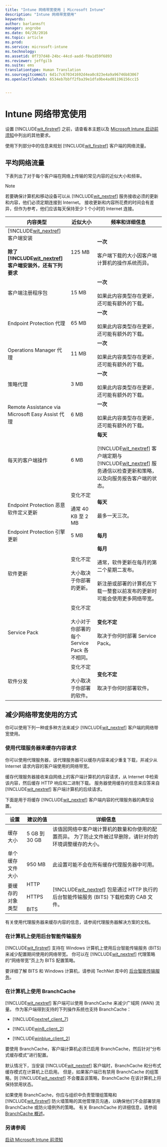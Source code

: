 ```yaml
---
title: "Intune 网络带宽使用 | Microsoft Intune"
description: "Intune 网络带宽使用"
keywords: 
author: barlanmsft
manager: angrobe
ms.date: 04/28/2016
ms.topic: article
ms.prod: 
ms.service: microsoft-intune
ms.technology: 
ms.assetid: 0f737d48-24bc-44cd-aadd-f0a1d59f6893
ms.reviewer: jeffgilb
ms.suite: ems
translationtype: Human Translation
ms.sourcegitcommit: 6d1c7c670341692d4ea0c823e4a9a96746b83067
ms.openlocfilehash: 6534eb7bbff2fba39e1dfa9be4ad01196156cc15


---
```


# Intune 网络带宽使用

设置 [!INCLUDE[wit_firstref](../includes/wit_firstref_md.md)] 之前，请查看本主题以及 [Microsoft Intune 启动前须知](what-to-know-before-you-start-microsoft-intune.md)中列出的其他要求。

使用下列部分中的信息来规划 [!INCLUDE[wit_firstref](../includes/wit_firstref_md.md)] 客户端的网络流量。

## 平均网络流量
下表列出了对于每个客户端在网络上传输的常见内容的近似大小和频率。

> [!NOTE]
> 若要确保计算机和移动设备可以从 [!INCLUDE[wit_nextref](../includes/wit_nextref_md.md)] 服务接收必须的更新和内容，他们必须定期连接到 Internet。 接收更新和内容所花费的时间会有差异，但作为参考，他们应该每天保持至少 1 个小时的 Internet 连接。

|内容类型|近似大小|频率和详细信息|
|----------------|--------------------|-------------------------|
|[!INCLUDE[wit_nextref](../includes/wit_nextref_md.md)] 客户端安装<br /><br />**除了 [!INCLUDE[wit_nextref](../includes/wit_nextref_md.md)] 客户端安装外，还有下列要求**|125 MB|**一次**<br /><br />客户端下载的大小因客户端计算机的操作系统而异。|
|客户端注册程序包|15 MB|**一次**<br /><br />如果此内容类型存在更新，还可能有额外的下载。|
|Endpoint Protection 代理|65 MB|**一次**<br /><br />如果此内容类型存在更新，还可能有额外的下载。|
|Operations Manager 代理|11 MB|**一次**<br /><br />如果此内容类型存在更新，还可能有额外的下载。|
|策略代理|3 MB|**一次**<br /><br />如果此内容类型存在更新，还可能有额外的下载。|
|Remote Assistance via Microsoft Easy Assist 代理|6 MB|**一次**<br /><br />如果此内容类型存在更新，还可能有额外的下载。|
|每天的客户端操作|6 MB|**每天**<br /><br />[!INCLUDE[wit_nextref](../includes/wit_nextref_md.md)] 客户端定期与 [!INCLUDE[wit_nextref](../includes/wit_nextref_md.md)] 服务通信以检查更新和策略，以及向服务报告客户端的状态。|
|Endpoint Protection 恶意软件定义更新|变化不定<br /><br />通常 40 KB 至 2 MB|**每天**<br /><br />最多一天三次。|
|Endpoint Protection 引擎更新|5 MB|**每月**|
|软件更新|变化不定<br /><br />大小取决于你部署的更新。|**每月**<br /><br />通常，软件更新在每月的第二个星期二发布。<br /><br />新注册或部署的计算机在下载一整套以前发布的更新时可能会使用更多网络带宽。|
|Service Pack|变化不定<br /><br />大小对于你部署的每个 Service Pack 各不相同。|**变化不定**<br /><br />取决于你何时部署 Service Pack。|
|软件分发|变化不定<br /><br />大小取决于你部署的软件。|**变化不定**<br /><br />取决于你何时部署软件。|

## 减少网络带宽使用的方式
你可以使用下列一种或多种方法来减少 [!INCLUDE[wit_nextref](../includes/wit_nextref_md.md)] 客户端的网络带宽使用。

### 使用代理服务器来缓存内容请求
你可以使用代理服务器，该代理服务器可以缓存内容来减少重复下载，并减少从 Internet 请求内容的客户端使用的网络带宽。

缓存代理服务器接收来自网络上的客户端计算机的内容请求，从 Internet 中检索该内容，然后缓存 HTTP 响应和二进制下载。 服务器使用缓存的信息来应答来自 [!INCLUDE[wit_nextref](../includes/wit_nextref_md.md)] 客户端计算机的后续请求。

下面是用于将缓存 [!INCLUDE[wit_nextref](../includes/wit_nextref_md.md)] 客户端内容的代理服务器的典型设置。

|设置|建议的值|详细信息|
|-----------|---------------------|-----------|
|缓存大小|5 GB 到 30 GB|该值因网络中客户端计算机的数量和你使用的配置而异。 为了防止文件被过早删除，请针对你的环境调整缓存的大小。|
|单个缓存文件大小|950 MB|此设置可能不会在所有缓存代理服务器中可用。|
|要缓存的对象类型|HTTP<br /><br />HTTPS<br /><br />BITS|[!INCLUDE[wit_nextref](../includes/wit_nextref_md.md)] 包是通过 HTTP 执行的后台智能传输服务 (BITS) 下载检索的 CAB 文件。|
有关使用代理服务器来缓存内容的信息，请参阅代理服务器解决方案的文档。

### 在计算机上使用后台智能传输服务
[!INCLUDE[wit_firstref](../includes/wit_firstref_md.md)] 支持在 Windows 计算机上使用后台智能传输服务 (BITS) 来减少配置期间使用的网络带宽。 你可以在 [!INCLUDE[wit_nextref](../includes/wit_nextref_md.md)] 代理策略的“网络带宽”页上为 BITS 配置策略。

要详细了解 BITS 和 Windows 计算机，请参阅 TechNet 库中的 [后台智能传输服务](http://technet.microsoft.com/library/bb968799.aspx)。

### 在计算机上使用 BranchCache
[!INCLUDE[wit_nextref](../includes/wit_nextref_md.md)] 客户端可以使用 BranchCache 来减少广域网 (WAN) 流量。 作为客户端得到支持的下列操作系统也支持 BranchCache：

-   [!INCLUDE[nextref_client_7](../includes/nextref_client_7_md.md)]

-   [!INCLUDE[win8_client_2](../includes/win8_client_2_md.md)]

-   [!INCLUDE[winblue_client_2](../includes/winblue_client_2_md.md)]

要使用 BranchCache，客户端计算机必须已启用 BranchCache，然后针对“分布式缓存模式”进行配置。

默认情况下，当安装 [!INCLUDE[wit_nextref](../includes/wit_nextref_md.md)] 客户端时，BranchCache 和分布式缓存模式在计算机上已启用。 但是，如果客户端已有禁用 BranchCache 的组策略，则 [!INCLUDE[wit_nextref](../includes/wit_nextref_md.md)] 不会覆盖该策略，BranchCache 在该计算机上将保持禁用状态。

如果使用 BranchCache，你应与组织中负责管理组策略和 [!INCLUDE[wit_firstref](../includes/wit_firstref_md.md)] 防火墙策略的其他管理员沟通，以确保他们不会部署禁用 BranchCache 或防火墙例外的策略。 有关 BranchCache 的详细信息，请参阅 [BranchCache 概述](http://technet.microsoft.com/library/hh831696.aspx)。

### 另请参阅
[启动 Microsoft Intune 前须知](what-to-know-before-you-start-microsoft-intune.md)



<!--HONumber=Aug16_HO4-->


